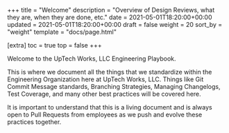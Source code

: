 +++
title = "Welcome"
description = "Overview of Design Reviews, what they are, when they are done, etc."
date = 2021-05-01T18:20:00+00:00
updated = 2021-05-01T18:20:00+00:00
draft = false
weight = 20
sort_by = "weight"
template = "docs/page.html"

[extra]
toc = true
top = false
+++

Welcome to the UpTech Works, LLC Engineering Playbook.

This is where we document all the things that we standardize within the Engineering Organization here at UpTech Works, LLC. Things like Git Commit Message standards, Branching Strategies, Managing Changelogs, Test Coverage, and many other best practices will be covered here.

It is important to understand that this is a living document and is always open to Pull Requests from employees as we push and evolve these practices together.

